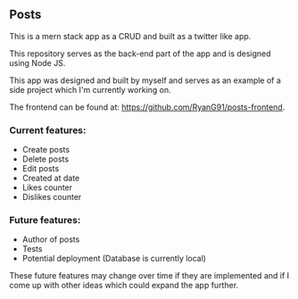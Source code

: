 ## Posts

This is a mern stack app as a CRUD and built as a twitter like app.

This repository serves as the back-end part of the app and
is designed using Node JS.

This app was designed and built by myself and serves as an example of
a side project which I'm currently working on.

The frontend can be found at: https://github.com/RyanG91/posts-frontend.

### Current features:
* Create posts
* Delete posts
* Edit posts
* Created at date
* Likes counter
* Dislikes counter

### Future features:
* Author of posts
* Tests
* Potential deployment (Database is currently local)

These future features may change over time if they are implemented and
if I come up with other ideas which could expand the app further.